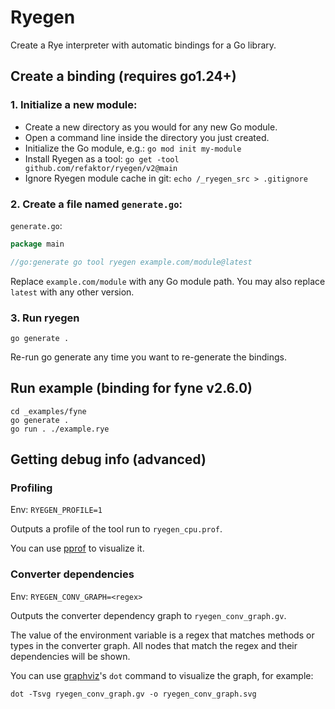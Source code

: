 # Ryegen
Create a Rye interpreter with automatic bindings for a Go library.

## Create a binding (requires go1.24+)
### 1. Initialize a new module:
- Create a new directory as you would for any new Go module.
- Open a command line inside the directory you just created.
- Initialize the Go module, e.g.: `go mod init my-module`
- Install Ryegen as a tool: `go get -tool github.com/refaktor/ryegen/v2@main`
- Ignore Ryegen module cache in git: `echo /_ryegen_src > .gitignore`

### 2. Create a file named `generate.go`:
`generate.go`:
```go
package main

//go:generate go tool ryegen example.com/module@latest
```
Replace `example.com/module` with any Go module path. You may also replace `latest` with any other version.

### 3. Run ryegen
```
go generate .
```

Re-run go generate any time you want to re-generate the bindings.

## Run example (binding for fyne v2.6.0)
```
cd _examples/fyne
go generate .
go run . ./example.rye
```

## Getting debug info (advanced)
### Profiling
Env: `RYEGEN_PROFILE=1`

Outputs a profile of the tool run to `ryegen_cpu.prof`.

You can use [pprof](https://github.com/google/pprof) to visualize it.

### Converter dependencies
Env: `RYEGEN_CONV_GRAPH=<regex>`

Outputs the converter dependency graph to `ryegen_conv_graph.gv`.

The value of the environment variable is a regex that matches methods or types in the converter graph. All nodes that match the regex and their dependencies will be shown.

You can use [graphviz](https://graphviz.org/)'s `dot` command to visualize the graph, for example:
```
dot -Tsvg ryegen_conv_graph.gv -o ryegen_conv_graph.svg
```